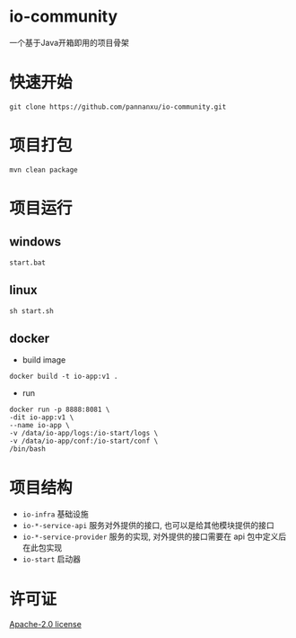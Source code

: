 # io-community

一个基于Java开箱即用的项目骨架

# 快速开始

```shell
git clone https://github.com/pannanxu/io-community.git
```

# 项目打包

```shell
mvn clean package
```

# 项目运行

## windows

```shell
start.bat
```

## linux

```shell
sh start.sh
```

## docker

- build image
```shell
docker build -t io-app:v1 .
```
- run
```shell
docker run -p 8888:8081 \
-dit io-app:v1 \
--name io-app \
-v /data/io-app/logs:/io-start/logs \
-v /data/io-app/conf:/io-start/conf \
/bin/bash
```

# 项目结构

- `io-infra` 基础设施
- `io-*-service-api` 服务对外提供的接口, 也可以是给其他模块提供的接口
- `io-*-service-provider` 服务的实现, 对外提供的接口需要在 api 包中定义后在此包实现
- `io-start` 启动器

# 许可证

[Apache-2.0 license](https://github.com/pannanxu/io-community/blob/main/LICENSE)
